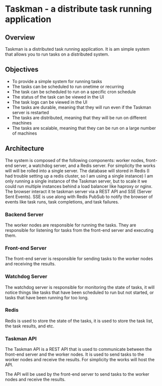 # Taskman - a distribute task running application

## Overview 

Taskman is a distributed task running application. It is am simple system that allows you to run tasks on a distributed system.

## Objectives

- To provide a simple system for running tasks
- The tasks can be scheduled to run onetime or recurring
- The task can be scheduled to run on a specific cron schedule
- The status of the task can be viewed in the UI
- The task logs can be viewed in the UI
- The tasks are durable, meaning that they will run even if the Taskman server is restarted
- The tasks are distributed, meaning that they will be run on different machines
- The tasks are scalable, meaning that they can be run on a large number of machines
  
## Architecture

The system is composed of the following components: worker nodes, front-end server, a watchdog server, and a Redis server.
For simplicity the works will will be rolled into a single server.
The database will stored in Redis (I had trouble setting up a redis cluster, so I am using a single instance)
I am only running a single instance of the Taskman server, but to scale it we could run multiple instances behind a load balancer like haproxy or nginx.
The browser interact it te taskman server via a REST API and SSE (Server Sent Events).  SSE is use along with Redis PubSub to notify the browser of events like task runs, task completions, and task failures.

### Backend Server

The worker nodes are responsible for running the tasks. They are responsible for listening for tasks from the front-end server and executing them.

### Front-end Server

The front-end server is responsible for sending tasks to the worker nodes and receiving the results.

### Watchdog Server

The watchdog server is responsible for monitoring the state of tasks, it will notice things like tasks that have been scheduled to run but not started, or tasks that have been running for too long.

### Redis 

Redis is used to store the state of the tasks, it is used to store the task list, the task results, and etc.

### Taskman API

The Taskman API is a REST API that is used to communicate between the front-end server and the worker nodes. It is used to send tasks to the worker nodes and receive the results. For simplicity the works will host the API.

The API will be used by the front-end server to send tasks to the worker nodes and receive the results.









